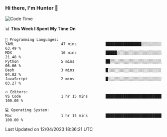 ### Hi there, I'm Hunter 👋

<!--
**huntermatrix/huntermatrix** is a ✨ _special_ ✨ repository because its `README.md` (this file) appears on your GitHub profile.

Here are some ideas to get you started:

- 🔭 I’m currently working on ...
- 🌱 I’m currently learning ...
- 👯 I’m looking to collaborate on ...
- 🤔 I’m looking for help with ...
- 💬 Ask me about ...
- 📫 How to reach me: ...
- 😄 Pronouns: ...
- ⚡ Fun fact: ...
-->

<!--START_SECTION:waka-->
![Code Time](http://img.shields.io/badge/Code%20Time-62%20hrs%202%20mins-blue)

📊 **This Week I Spent My Time On** 

```text
💬 Programming Languages: 
YAML                     47 mins             ████████████████░░░░░░░░░   63.49 % 
MDX                      16 mins             █████░░░░░░░░░░░░░░░░░░░░   21.48 % 
Python                   5 mins              ██░░░░░░░░░░░░░░░░░░░░░░░   06.66 % 
Bash                     3 mins              █░░░░░░░░░░░░░░░░░░░░░░░░   04.02 % 
JavaScript               2 mins              █░░░░░░░░░░░░░░░░░░░░░░░░   03.27 % 

🔥 Editors: 
VS Code                  1 hr 15 mins        █████████████████████████   100.00 % 

💻 Operating System: 
Mac                      1 hr 15 mins        █████████████████████████   100.00 % 
```


 Last Updated on 12/04/2023 18:36:21 UTC
<!--END_SECTION:waka-->
